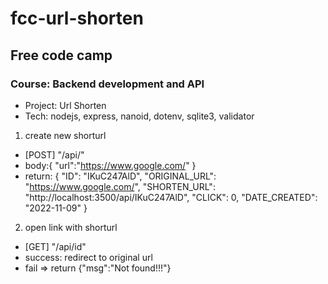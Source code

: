 # fcc-url-shorten
## Free code camp
### Course: Backend development and API
- Project: Url Shorten
- Tech: nodejs, express, nanoid, dotenv, sqlite3, validator
1. create new shorturl 
- [POST] "/api/" 
- body:{
    "url":"https://www.google.com/"
}
- return: {
  "ID": "IKuC247AlD",
  "ORIGINAL_URL": "https://www.google.com/",
  "SHORTEN_URL": "http://localhost:3500/api/IKuC247AlD",
  "CLICK": 0,
  "DATE_CREATED": "2022-11-09"
}
2. open link with shorturl
- [GET] "/api/id"
- success: redirect to original url
- fail => return {"msg":"Not found!!!"}
